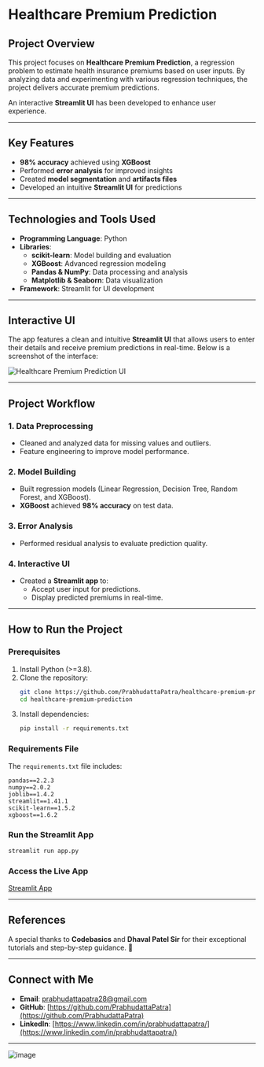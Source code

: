 # Healthcare Premium Prediction

## Project Overview
This project focuses on **Healthcare Premium Prediction**, a regression problem to estimate health insurance premiums based on user inputs. By analyzing data and experimenting with various regression techniques, the project delivers accurate premium predictions. 

An interactive **Streamlit UI** has been developed to enhance user experience.

---

## Key Features
- **98% accuracy** achieved using **XGBoost**
- Performed **error analysis** for improved insights
- Created **model segmentation** and **artifacts files**
- Developed an intuitive **Streamlit UI** for predictions

---

## Technologies and Tools Used
- **Programming Language**: Python
- **Libraries**:
  - **scikit-learn**: Model building and evaluation
  - **XGBoost**: Advanced regression modeling
  - **Pandas & NumPy**: Data processing and analysis
  - **Matplotlib & Seaborn**: Data visualization
- **Framework**: Streamlit for UI development

---

## Interactive UI
The app features a clean and intuitive **Streamlit UI** that allows users to enter their details and receive premium predictions in real-time. Below is a screenshot of the interface:

![Healthcare Premium Prediction UI](./ui_screenshot.png)

---

## Project Workflow
### 1. Data Preprocessing
- Cleaned and analyzed data for missing values and outliers.
- Feature engineering to improve model performance.

### 2. Model Building
- Built regression models (Linear Regression, Decision Tree, Random Forest, and XGBoost).
- **XGBoost** achieved **98% accuracy** on test data.

### 3. Error Analysis
- Performed residual analysis to evaluate prediction quality.

### 4. Interactive UI
- Created a **Streamlit app** to:
  - Accept user input for predictions.
  - Display predicted premiums in real-time.

---

## How to Run the Project
### Prerequisites
1. Install Python (>=3.8).
2. Clone the repository:
   ```bash
   git clone https://github.com/PrabhudattaPatra/healthcare-premium-prediction.git
   cd healthcare-premium-prediction
   ```
3. Install dependencies:
   ```bash
   pip install -r requirements.txt
   ```

### Requirements File
The `requirements.txt` file includes:
```
pandas==2.2.3
numpy==2.0.2
joblib==1.4.2
streamlit==1.41.1
scikit-learn==1.5.2
xgboost==1.6.2
```

### Run the Streamlit App
```bash
streamlit run app.py
```

### Access the Live App
[Streamlit App](https://lnkd.in/gb54Vsnw)

---

## References
A special thanks to **Codebasics** and **Dhaval Patel Sir** for their exceptional tutorials and step-by-step guidance. 🙏

---

## Connect with Me
- **Email**: prabhudattapatra28@gmail.com
- **GitHub**: [https://github.com/PrabhudattaPatra](https://github.com/PrabhudattaPatra)
- **LinkedIn**: [https://www.linkedin.com/in/prabhudattapatra/](https://www.linkedin.com/in/prabhudattapatra/)

---

![image](https://github.com/user-attachments/assets/6a36f209-a9e6-4cc2-aeb4-762d93e5cb2e)

